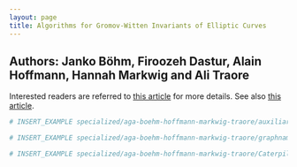 ```yaml
---
layout: page
title: Algorithms for Gromov-Witten Invariants of Elliptic Curves
---
```


## Authors: Janko Böhm, Firoozeh Dastur, Alain Hoffmann, Hannah Markwig and Ali Traore

Interested readers are referred to [this article](https://arxiv.org/abs/2311.11381) for more
details. See also [this article](https://arxiv.org/abs/2309.03741).

```julia
# INSERT_EXAMPLE specialized/aga-boehm-hoffmann-markwig-traore/auxiliary_code/main.jl
```

```julia
# INSERT_EXAMPLE specialized/aga-boehm-hoffmann-markwig-traore/graphname.jlcon
```

```julia
# INSERT_EXAMPLE specialized/aga-boehm-hoffmann-markwig-traore/Caterpillar3.jlcon
```
